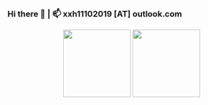 ### Hi there 👋 | 📫 xxh11102019 [AT] outlook.com
<div align="center">
  <img height="137px" src="https://github-readme-stats.vercel.app/api?username=JerryX1110&hide_title=true&hide_border=true&show_icons=trueline_height=21&text_color=000&icon_color=000&bg_color=0,ea6161,ffc64d,fffc4d,52fa5a&theme=graywhite" />
  <img height="137px" src="https://github-readme-stats.vercel.app/api/top-langs/?username=JerryX1110&hide_title=true&hide_border=true&layout=compact&langs_count=6&text_color=000&icon_color=fff&bg_color=0,52fa5a,4dfcff,c64dff&theme=graywhite" />
</div>



<!--
**JerryX1110/JerryX1110** is a ✨ _special_ ✨ repository because its `README.md` (this file) appears on your GitHub profile.
## Github Status
Here are some ideas to get you started:

- 🔭 I’m currently working on Perception
- 🌱 I’m currently learning ...
- 👯 I’m looking to collaborate on ...
- 🤔 I’m looking for help with ...
- 💬 Ask me about ...
- 📫 How to reach me: ...
- 😄 Pronouns: ...
- ⚡ Fun fact: ...
## Total Visitors:
![Visitor Count](https://profile-counter.glitch.me/JerryX1110/count.svg)
## Frequent Used Language
[![Top Langs](https://github-readme-stats.vercel.app/api/top-langs/?username=JerryX1110)](https://github.com/RobertLuo1/github-readme-stats)
-->
